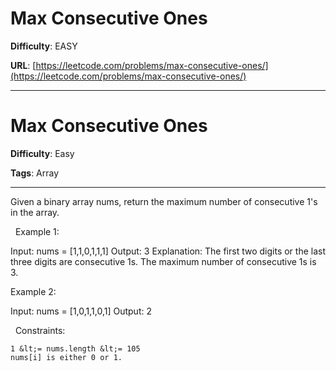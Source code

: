 # Max Consecutive Ones

**Difficulty**: EASY

**URL**: [https://leetcode.com/problems/max-consecutive-ones/](https://leetcode.com/problems/max-consecutive-ones/)

---

# Max Consecutive Ones

**Difficulty**: Easy

**Tags**: Array

---

Given a binary array nums, return the maximum number of consecutive 1&#39;s in the array.

&nbsp;
Example 1:


Input: nums = [1,1,0,1,1,1]
Output: 3
Explanation: The first two digits or the last three digits are consecutive 1s. The maximum number of consecutive 1s is 3.


Example 2:


Input: nums = [1,0,1,1,0,1]
Output: 2


&nbsp;
Constraints:


	1 &lt;= nums.length &lt;= 105
	nums[i] is either 0 or 1.



